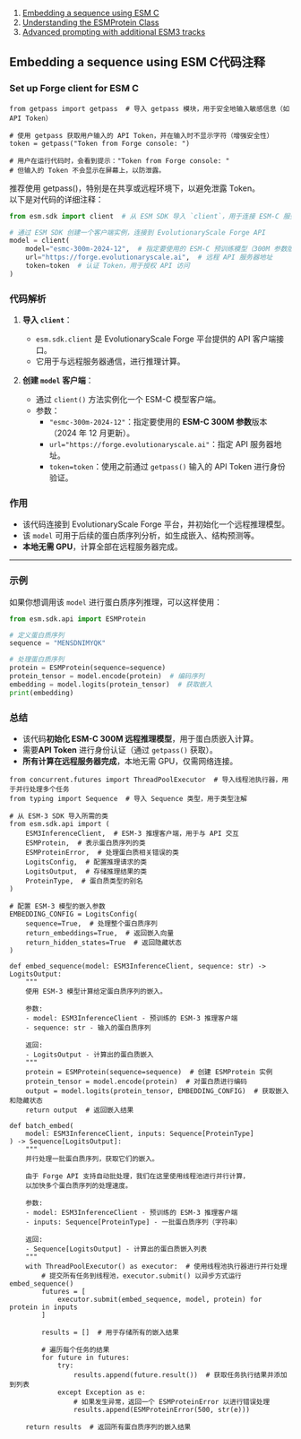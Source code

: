 1. [Embedding a sequence using ESM C](https://github.com/evolutionaryscale/esm/blob/main/cookbook/tutorials/2_embed.ipynb)  
2. [Understanding the ESMProtein Class](https://github.com/evolutionaryscale/esm/blob/main/cookbook/tutorials/1_esmprotein.ipynb)  
3. [Advanced prompting with additional ESM3 tracks](https://github.com/evolutionaryscale/esm/blob/main/cookbook/tutorials/4_forge_generate.ipynb)  
## Embedding a sequence using ESM C代码注释
### Set up Forge client for ESM C
```
from getpass import getpass  # 导入 getpass 模块，用于安全地输入敏感信息（如 API Token）

# 使用 getpass 获取用户输入的 API Token，并在输入时不显示字符（增强安全性）
token = getpass("Token from Forge console: ")

# 用户在运行代码时，会看到提示："Token from Forge console: "
# 但输入的 Token 不会显示在屏幕上，以防泄露。

```
推荐使用 getpass()，特别是在共享或远程环境下，以避免泄露 Token。    
以下是对代码的详细注释：

```python
from esm.sdk import client  # 从 ESM SDK 导入 `client`，用于连接 ESM-C 服务器

# 通过 ESM SDK 创建一个客户端实例，连接到 EvolutionaryScale Forge API
model = client(
    model="esmc-300m-2024-12",  # 指定要使用的 ESM-C 预训练模型（300M 参数版本，2024 年 12 月版本）
    url="https://forge.evolutionaryscale.ai",  # 远程 API 服务器地址
    token=token  # 认证 Token，用于授权 API 访问
)
```

### **代码解析**
1. **导入 `client`**：  
   - `esm.sdk.client` 是 EvolutionaryScale Forge 平台提供的 API 客户端接口。
   - 它用于与远程服务器通信，进行推理计算。

2. **创建 `model` 客户端**：
   - 通过 `client()` 方法实例化一个 ESM-C 模型客户端。
   - 参数：
     - `"esmc-300m-2024-12"`：指定要使用的 **ESM-C 300M 参数**版本（2024 年 12 月更新）。
     - `url="https://forge.evolutionaryscale.ai"`：指定 API 服务器地址。
     - `token=token`：使用之前通过 `getpass()` 输入的 API Token 进行身份验证。

### **作用**
- 该代码连接到 EvolutionaryScale Forge 平台，并初始化一个远程推理模型。
- 该 `model` 可用于后续的蛋白质序列分析，如生成嵌入、结构预测等。
- **本地无需 GPU**，计算全部在远程服务器完成。

---

### **示例**
如果你想调用该 `model` 进行蛋白质序列推理，可以这样使用：
```python
from esm.sdk.api import ESMProtein

# 定义蛋白质序列
sequence = "MENSDNIMYQK"

# 处理蛋白质序列
protein = ESMProtein(sequence=sequence)
protein_tensor = model.encode(protein)  # 编码序列
embedding = model.logits(protein_tensor)  # 获取嵌入
print(embedding)
```

### **总结**
- 该代码**初始化 ESM-C 300M 远程推理模型**，用于蛋白质嵌入计算。
- 需要**API Token** 进行身份认证（通过 `getpass()` 获取）。
- **所有计算在远程服务器完成**，本地无需 GPU，仅需网络连接。
```
from concurrent.futures import ThreadPoolExecutor  # 导入线程池执行器，用于并行处理多个任务
from typing import Sequence  # 导入 Sequence 类型，用于类型注解

# 从 ESM-3 SDK 导入所需的类
from esm.sdk.api import (
    ESM3InferenceClient,  # ESM-3 推理客户端，用于与 API 交互
    ESMProtein,  # 表示蛋白质序列的类
    ESMProteinError,  # 处理蛋白质相关错误的类
    LogitsConfig,  # 配置推理请求的类
    LogitsOutput,  # 存储推理结果的类
    ProteinType,  # 蛋白质类型的别名
)

# 配置 ESM-3 模型的嵌入参数
EMBEDDING_CONFIG = LogitsConfig(
    sequence=True,  # 处理整个蛋白质序列
    return_embeddings=True,  # 返回嵌入向量
    return_hidden_states=True  # 返回隐藏状态
)

def embed_sequence(model: ESM3InferenceClient, sequence: str) -> LogitsOutput:
    """
    使用 ESM-3 模型计算给定蛋白质序列的嵌入。
    
    参数:
    - model: ESM3InferenceClient - 预训练的 ESM-3 推理客户端
    - sequence: str - 输入的蛋白质序列
    
    返回:
    - LogitsOutput - 计算出的蛋白质嵌入
    """
    protein = ESMProtein(sequence=sequence)  # 创建 ESMProtein 实例
    protein_tensor = model.encode(protein)  # 对蛋白质进行编码
    output = model.logits(protein_tensor, EMBEDDING_CONFIG)  # 获取嵌入和隐藏状态
    return output  # 返回嵌入结果

def batch_embed(
    model: ESM3InferenceClient, inputs: Sequence[ProteinType]
) -> Sequence[LogitsOutput]:
    """
    并行处理一批蛋白质序列，获取它们的嵌入。

    由于 Forge API 支持自动批处理，我们在这里使用线程池进行并行计算，
    以加快多个蛋白质序列的处理速度。

    参数:
    - model: ESM3InferenceClient - 预训练的 ESM-3 推理客户端
    - inputs: Sequence[ProteinType] - 一批蛋白质序列（字符串）

    返回:
    - Sequence[LogitsOutput] - 计算出的蛋白质嵌入列表
    """
    with ThreadPoolExecutor() as executor:  # 使用线程池执行器进行并行处理
        # 提交所有任务到线程池，executor.submit() 以异步方式运行 embed_sequence()
        futures = [
            executor.submit(embed_sequence, model, protein) for protein in inputs
        ]
        
        results = []  # 用于存储所有的嵌入结果
        
        # 遍历每个任务的结果
        for future in futures:
            try:
                results.append(future.result())  # 获取任务执行结果并添加到列表
            except Exception as e:
                # 如果发生异常，返回一个 ESMProteinError 以进行错误处理
                results.append(ESMProteinError(500, str(e)))
    
    return results  # 返回所有蛋白质序列的嵌入结果


```
